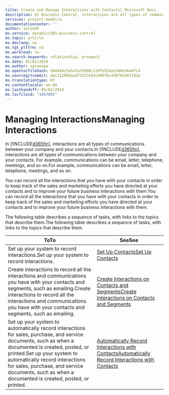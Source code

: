 ```yaml
---
title: Create and Manage Interactions with Contacts| Microsoft Docs
description: In Business Central, interactions are all types of communications between your company and your contacts. For example, communications can be email, letter, telephone, meetings, and so on.
services: project-madeira
documentationcenter: ''
author: SorenGP
ms.service: dynamics365-business-central
ms.topic: article
ms.devlang: na
ms.tgt_pltfrm: na
ms.workload: na
ms.search.keywords: relationship, prospect
ms.date: 05/02/2019
ms.author: sgroespe
ms.openlocfilehash: 504484c5a5afa75890c128fe554a5360e36adfc4
ms.sourcegitcommit: dac212009aadf3227e54c99976c438f6e56f182a
ms.translationtype: HT
ms.contentlocale: en-AU
ms.lasthandoff: 05/02/2019
ms.locfileid: "1447091"
---
```

# <a name="managing-interactions"></a><span data-ttu-id="5373f-104">Managing Interactions</span><span class="sxs-lookup"><span data-stu-id="5373f-104">Managing Interactions</span></span>
<span data-ttu-id="5373f-105">In [!INCLUDE[d365fin](includes/d365fin_md.md)], interactions are all types of communications between your company and your contacts.</span><span class="sxs-lookup"><span data-stu-id="5373f-105">In [!INCLUDE[d365fin](includes/d365fin_md.md)], interactions are all types of communications between your company and your contacts.</span></span> <span data-ttu-id="5373f-106">For example, communications can be email, letter, telephone, meetings, and so on.</span><span class="sxs-lookup"><span data-stu-id="5373f-106">For example, communications can be email, letter, telephone, meetings, and so on.</span></span>

<span data-ttu-id="5373f-107">You can record all the interactions that you have with your contacts in order to keep track of the sales and marketing efforts you have directed at your contacts and to improve your future business interactions with them.</span><span class="sxs-lookup"><span data-stu-id="5373f-107">You can record all the interactions that you have with your contacts in order to keep track of the sales and marketing efforts you have directed at your contacts and to improve your future business interactions with them.</span></span>

<span data-ttu-id="5373f-108">The following table describes a sequence of tasks, with links to the topics that describe them.</span><span class="sxs-lookup"><span data-stu-id="5373f-108">The following table describes a sequence of tasks, with links to the topics that describe them.</span></span>

| <span data-ttu-id="5373f-109">To</span><span class="sxs-lookup"><span data-stu-id="5373f-109">To</span></span> | <span data-ttu-id="5373f-110">See</span><span class="sxs-lookup"><span data-stu-id="5373f-110">See</span></span> |
| --- | --- |
| <span data-ttu-id="5373f-111">Set up your system to record interactions.</span><span class="sxs-lookup"><span data-stu-id="5373f-111">Set up your system to record interactions.</span></span> |[<span data-ttu-id="5373f-112">Set Up Contacts</span><span class="sxs-lookup"><span data-stu-id="5373f-112">Set Up Contacts</span></span>](marketing-setup-contacts.md) |
|<span data-ttu-id="5373f-113">Create interactions to record all the interactions and communications you have with your contacts and segments, such as emailing.</span><span class="sxs-lookup"><span data-stu-id="5373f-113">Create interactions to record all the interactions and communications you have with your contacts and segments, such as emailing.</span></span>|[<span data-ttu-id="5373f-114">Create Interactions on Contacts and Segments</span><span class="sxs-lookup"><span data-stu-id="5373f-114">Create Interactions on Contacts and Segments</span></span>](marketing-how-create-interactions.md)|
|<span data-ttu-id="5373f-115">Set up your system to automatically record interactions for sales, purchase, and service documents, such as when a documented is created, posted, or printed.</span><span class="sxs-lookup"><span data-stu-id="5373f-115">Set up your system to automatically record interactions for sales, purchase, and service documents, such as when a documented is created, posted, or printed.</span></span>|[<span data-ttu-id="5373f-116">Automatically Record Interactions with Contacts</span><span class="sxs-lookup"><span data-stu-id="5373f-116">Automatically Record Interactions with Contacts</span></span>](marketing-auto-record-interactions.md)|
